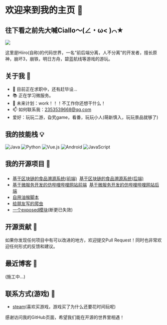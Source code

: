 # 欢迎来到我的主页 🌟

## 往下看之前先大喊Ciallo～(∠・ω< )⌒★
![](https://inory.oss-cn-shanghai.aliyuncs.com/QQ%E6%88%AA%E5%9B%BE20230716003445.png)

这里是Hiiro(自称)的代码世界，一名“前后端分离，人不分离”的开发者，擅长原神，崩坏3，崩铁，明日方舟，碧蓝航线等游戏的游玩。

## 关于我 👤

- 💼 目前正在求职中，还有赶毕设...
- 📚 正在学习微服务。
- 🎯 未来计划：work！！！不工作你还想干什么！
- 📫 如何联系我：2353539668@qq.com
- 爱好：玩玩二游，旮旯game，看番，玩玩小人(萌新慎入，玩玩景品就够了)

## 我的技能栈 💡

![Java](https://img.shields.io/badge/Java-ED8B00?style=for-the-badge&logo=openjdk&logoColor=white)
![Python](https://img.shields.io/badge/Python-3776AB?style=for-the-badge&logo=python&logoColor=white) 
![Vue.js](https://img.shields.io/badge/Vue.js-4FC08D?style=for-the-badge&logo=vuedotjs&logoColor=white)
![Android](https://img.shields.io/badge/Android-3DDC84?style=for-the-badge&logo=android&logoColor=white)
![JavaScript](https://img.shields.io/badge/JavaScript-F7DF1E?style=for-the-badge&logo=javascript&logoColor=black)

## 我的开源项目 🚀

### 
- [基于区块链的食品溯源系统(前端)](https://github.com/inory121/food-trace-frontend)&nbsp;&nbsp;[基于区块链的食品溯源系统(后端)](https://github.com/inory121/food-trace-backend)
- [基于微服务开发的仿哔哩哔哩网站前端](https://github.com/inory121/hirihiri-frontend)&nbsp;&nbsp;[基于微服务开发的仿哔哩哔哩网站后端](https://github.com/inory121/hirihiri-backend)
- [自用油猴脚本](https://github.com/inory121/tamperscript)
- [给朋友写的爬虫](https://github.com/inory121/textbook-spider)
- [一个exposed模块](https://github.com/inory121/FuckDDVip)(断更已失效)

## 开源贡献 🌱

如果你发现任何项目中有可以改进的地方，欢迎提交Pull Request！同时也非常欢迎任何形式的反馈和建议。

## 最近博客 📖

(施工中...)

## 联系方式(游戏) 📨

- [steam](https://steamcommunity.com/id/inory121/)(喜欢买游戏，游戏买了为什么还要花时间玩呢)


感谢访问我的GitHub页面，希望我们能在开源的世界里相遇！

